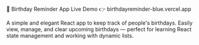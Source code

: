 🎂 Birthday Reminder App
Live Demo 👉 birthdayreminder-blue.vercel.app

A simple and elegant React app to keep track of people's birthdays. Easily view, manage, and clear upcoming birthdays — perfect for learning React state management and working with dynamic lists.

